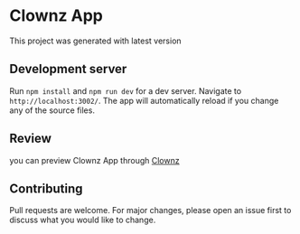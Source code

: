 # Clownz App

This project was generated with latest version







## Development server

Run `npm install` and `npm run dev` for a dev server. Navigate to `http://localhost:3002/`. The app will automatically reload if you change any of the source files.

## Review
you can preview Clownz App through [Clownz](https://gen-z-vuongs-projects-c0daf0e4.vercel.app/)

## Contributing
Pull requests are welcome. For major changes, please open an issue first
to discuss what you would like to change.

